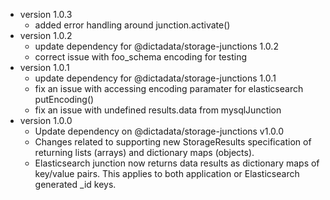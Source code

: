 - version 1.0.3
  - added error handling around junction.activate()
- version 1.0.2
  - update dependency for @dictadata/storage-junctions 1.0.2
  - correct issue with foo_schema encoding for testing
- version 1.0.1
  - update dependency for @dictadata/storage-junctions 1.0.1
  - fix an issue with accessing encoding paramater for elasticsearch putEncoding()
  - fix an issue with undefined results.data from mysqlJunction
- version 1.0.0
  - Update dependency on @dictadata/storage-junctions v1.0.0
  - Changes related to supporting new StorageResults specification of returning lists (arrays) and dictionary maps (objects).
  - Elasticsearch junction now returns data results as dictionary maps of key/value pairs. This applies to both application or Elasticsearch generated _id keys.
